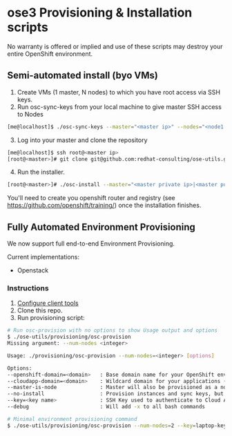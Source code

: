 # ose3 Provisioning & Installation scripts

No warranty is offered or implied and use of these scripts may destroy your entire OpenShift environment.

## Semi-automated install (byo VMs)

1. Create VMs (1 master, N nodes) to which you have root access via SSH keys.
2. Run osc-sync-keys from your local machine to give master SSH access to Nodes
```bash
[me@localhost]$ ./osc-sync-keys --master="<master ip>" --nodes="<node1 ip>,<node2 ip>,...,<nodeN ip>"
```
3. Log into your master and clone the repository
```bash
[me@localhost]$ ssh root@<master ip>
[root@<master>]# git clone git@github.com:redhat-consulting/ose-utils.git
```
4. Run the installer.
```bash
[root@<master>]# ./osc-install --master="<master private ip>|<master public ip>" --nodes="<node1 private ip>|<node1 public ip>,...,<nodeN private ip|nodeN public ip>" --actions=prep,dns,install,post
```

You'll need to create you openshift router and registry (see https://github.com/openshift/training/) once the installation finishes.

## Fully Automated Environment Provisioning

We now support full end-to-end Environment Provisioning.

Current implementations:

 - Openstack

### Instructions

1. [Configure client tools](provisioning/openstack/README.md)
2. Clone this repo.
3. Run provisioning script:
```bash
# Run osc-provision with no options to show Usage output and options
$ ./ose-utils/provisioning/osc-provision
Missing argument: --num-nodes <integer>

Usage: ./provisioning/osc-provision --num-nodes=<integer> [options]

Options:
--openshift-domain=<domain>   : Base domain name for your OpenShift environment (default: ose.example.com)
--cloudapp-domain=<domain>    : Wildcard domain for your applications (default: *.ose.example.com)
--master-is-node              : Master will also be provisioned as a node (set to false if not passed)
--no-install                  : Provision instances and sync keys, but do not run the OpenShift installer
--key=<key name>              : SSH Key used to authenticate to Cloud API
--debug                       : Will add -x to all bash commands

# Minimal environment provisioning command
$ ./ose-utils/provisioning/osc-provision --num-nodes=2 --key=laptop-key
```

